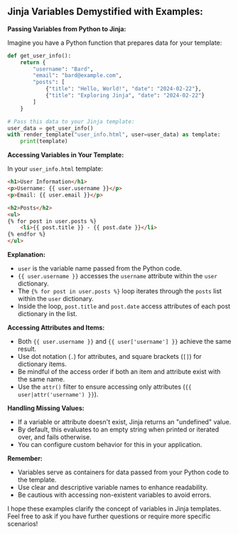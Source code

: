 ## Jinja Variables Demystified with Examples:

**Passing Variables from Python to Jinja:**

Imagine you have a Python function that prepares data for your template:

```python
def get_user_info():
    return {
        "username": "Bard",
        "email": "bard@example.com",
        "posts": [
            {"title": "Hello, World!", "date": "2024-02-22"},
            {"title": "Exploring Jinja", "date": "2024-02-22"}
        ]
    }

# Pass this data to your Jinja template:
user_data = get_user_info()
with render_template("user_info.html", user=user_data) as template:
    print(template)
```

**Accessing Variables in Your Template:**

In your `user_info.html` template:

```html
<h1>User Information</h1>
<p>Username: {{ user.username }}</p>
<p>Email: {{ user.email }}</p>

<h2>Posts</h2>
<ul>
{% for post in user.posts %}
    <li>{{ post.title }} - {{ post.date }}</li>
{% endfor %}
</ul>
```

**Explanation:**

- `user` is the variable name passed from the Python code.
- `{{ user.username }}` accesses the `username` attribute within the `user` dictionary.
- The `{% for post in user.posts %}` loop iterates through the `posts` list within the `user` dictionary.
- Inside the loop, `post.title` and `post.date` access attributes of each post dictionary in the list.

**Accessing Attributes and Items:**

- Both `{{ user.username }}` and `{{ user['username'] }}` achieve the same result.
- Use dot notation (`.`) for attributes, and square brackets (`[]`) for dictionary items.
- Be mindful of the access order if both an item and attribute exist with the same name.
- Use the `attr()` filter to ensure accessing only attributes (`{{ user|attr('username') }}`).

**Handling Missing Values:**

- If a variable or attribute doesn't exist, Jinja returns an "undefined" value.
- By default, this evaluates to an empty string when printed or iterated over, and fails otherwise.
- You can configure custom behavior for this in your application.

**Remember:**

- Variables serve as containers for data passed from your Python code to the template.
- Use clear and descriptive variable names to enhance readability.
- Be cautious with accessing non-existent variables to avoid errors.

I hope these examples clarify the concept of variables in Jinja templates. Feel free to ask if you have further questions or require more specific scenarios!
